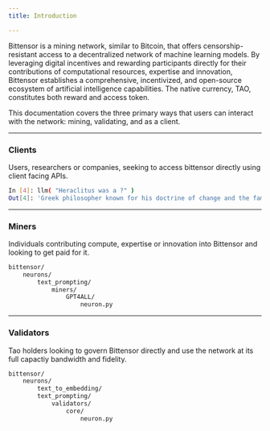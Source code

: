 ```yaml
---
title: Introduction

---
```


Bittensor is a mining network, similar to Bitcoin, that offers censorship-resistant access to a decentralized network of machine learning models. By leveraging digital incentives and rewarding participants directly for their contributions of computational resources, expertise and innovation, Bittensor establishes a comprehensive, incentivized, and open-source ecosystem of artificial intelligence capabilities. The native currency, TAO, constitutes both reward and access token.

This documentation covers the three primary ways that users can interact with the network: mining, validating, and as a client. 

---
### Clients 

Users, researchers or companies, seeking to access bittensor directly using client facing APIs.

```bash
In [4]: llm( "Heraclitus was a ?" )
Out[4]: 'Greek philosopher known for his doctrine of change and the famous quote, "No man ever steps in the same river twice."'
```

---
### Miners

Individuals contributing compute, expertise or innovation into Bittensor and looking to get paid for it.

```bash
bittensor/
    neurons/
        text_prompting/
            miners/
                GPT4ALL/
                    neuron.py
```

---
### Validators

Tao holders looking to govern Bittensor directly and use the network at its full capactiy bandwidth and fidelity.

```bash
bittensor/
    neurons/
        text_to_embedding/
        text_prompting/
            validators/
                core/
                    neuron.py
```
